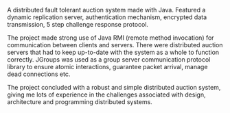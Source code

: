 A distributed fault tolerant auction system made with Java. Featured a dynamic replication server, authentication mechanism, 
encrypted data transmission, 5 step challenge response protocol.

The project made strong use of Java RMI (remote method invocation) for communication between clients and servers. There were 
distributed auction servers that had to keep up-to-date with the system as a whole to function correctly. JGroups was used as
a group server communication protocol library to ensure atomic interactions, guarantee packet arrival, manage dead connections
 etc.

The project concluded with a robust and simple distributed auction system, giving me lots of experience in the challenges
associated with design, architecture and programming distributed systems.